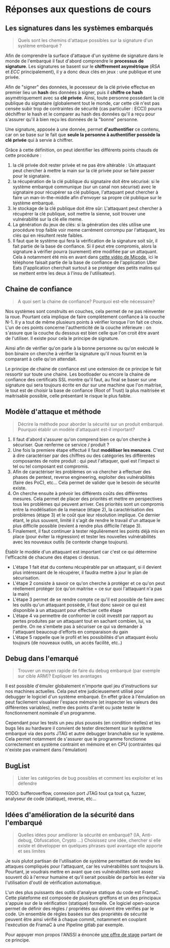 # Réponses aux questions de cours

## Les signatures dans les systèmes embarqués

> Quels sont les chemins d'attaque possibles sur la signature d'un système embarqué ?

Afin de comprendre la surface d'attaque d'un système de signature dans le monde de l'embarqué il faut d'abord comprendre le **processus de signature**. Les signatures se basent sur le **chiffrement asymétrique** (*RSA* et *ECC* principalement), il y a donc deux clés en jeux : une publique et une privée.

Afin de "signer" des données, le pocesseur de la clé privée effectue en premier lieu un **hash** des données à signer, puis il **chiffre ce hash** asymétriquement avec sa **clé privée**. Ainsi, toute personne possédant la clé publique du signataire (globalement tout le monde, car cette clé n'est pas censée subir trop de contraintes de sécurité (cas particulier : ECC)) pourra déchiffrer le hash et le comparer au hash des données qu'il a reçu pour s'assurer qu'il à bien reçu les données de la "bonne" personne.

Une signature, apposée à une donnée, permet **d'authentifier** ce contenu, car on se base sur le fait que **seule la personne à authentifier possède la clé privée** qui à servie à chiffrer.

Grâce à cette définition, on peut identifier les différents points chauds de cette procédure :

1. la clé privée doit rester privée et ne pas être altérable : Un attaquant peut chercher à mettre la main sur la clé privée pour se faire passer pour le signataire.
2. la récupération de la clé publique du signataire doit être sécurisé: si le système embarqué communique (sur un canal non sécurisé) avec le signataire pour récupérer sa clé publique, l'attaquant peut chercher à faire un man-in-the-middle afin d'envoyer sa propre clé publique sur le système embarqué.
3. le stockage de la clé publique doit être sûr: L'attaquant peut chercher à récupérer la clé publique, soit mettre la sienne, soit trouver une vulnérabilité sur la clé elle meme.
4. La génération du jeux de clés: si la génération des clés utilise une procédure trop faible voir meme carrément corrompu par l'attaquant, les clés qui en résultent reste faibles.
5. Il faut que le système qui fera la vérification de la signature soit sûr, il fait partie de la base de confiance. Si il peut etre compromis, alors la signature à vérifier pourra (surement) etre modifiée par un attaquant. Cela à notamment été mis en avant dans [cette vidéo de Micode](https://www.youtube.com/watch?v=AzhnqtQKKHM), ici le téléphone faisait partie de la base de confiance de l'application Uber Eats (l'application cherchait surtout à se protéger des petits malins qui se mettent entre les deux à l'insu de l'utilisateur).

## Chaine de confiance

> A quoi sert la chaine de confiance? Pourquoi est-elle nécessaire?

Nos systèmes sont construits en couches, cela permet de ne pas réinventer la roue. Pourtant cela implique de faire complètement confiance à la couche N-1. Il y a tout de même plusieurs points à vérifier lorsque l'on fait ce choix. L'un de ces points concerne l'authenticité de la couche inférieure : on s'assure que la couche du dessous est bien celle que l'on croit être avant de l'utiliser. Il existe pour cela le principe de signature.

Ainsi afin de vérifier qu'on parle à la bonne personne ou qu'on exécuté le bon binaire on cherche à vérifier la signature qu'il nous fournit en la comparant à celle qu'on attendait.

Le principe de chaine de confiance est une extension de ce principe le fait ressortir sur toute une chaine. Les bootloader ou encore la chaine de confiance des certificats SSL montre qu'il faut, au final se baser sur une signature qui sera toujours écrite en dur sur une machine que l'on maitrise, le tout est de choisir la base de confiance (Root of Trust) la plus maitrisée et maitrisable possible, celle présentant le risque le plus faible.

## Modèle d'attaque et méthode

> Décrire la méthode pour aborder la sécurité sur un produit embarqué. Pourquoi établir un modèle d'attaquant est-il important?

1. Il faut d'abord s'assurer qu'on comprend bien ce qu'on cherche à sécuriser. Que renferme ce service / produit ?
2. Une fois la premiere étape effectué il faut **modéliser les menaces**. C'est à dire caractériser par des chiffres ou des catégories les différentes composantes de notre produit : qui peut l'attaquer, quel est l'impact si tel ou tel composant est compromis.
3. Afin de caractériser les problèmes on va chercher à effectuer des phases de pentest, reverse engineering, exploiter des vulnérabilités (faire des PoC), etc... Cela permet de valider que le besoin de sécurité existe.
4. On cherche ensuite à prévoir les différents coûts des différentes mesures. Cela permet de placer des priorités et mettre en perspectives tous les problèmes qui peuvent arriver. Ces priorités sont un compromis entre la modélisation de la menace (étape 2), la caractérisation des problèmes (étape 3) et le coût que leur résolution implique. Ce dernier étant, le plus souvent, limité il s'agit de rendre le travail d'un attaque le plus difficile possible (revient à rendre plus difficile l'étape 3).
5. Finalement, il faut continuer à tester régulièrement les points déjà mis en place (pour éviter la régression) et tester les nouvelles vulnérabilités avec les nouveaux outils (le contexte change toujours).

Établir le modèle d'un attaquant est important car c'est ce qui détermine l'efficacité de chacune des étapes ci dessus.

- L'étape 1 fait état du contenu récupérable par un attaquant, si il devient plus intéressant de le récupérer, il faudra mettre à jour le plan de sécurisation.
- L'étape 2 consiste à savoir ce qu'on cherche à protéger et ce qu'on peut réellement protéger (ce qu'on maitrise = ce sur quoi l'attaquant n'a pas la main)
- L'étape 3 permet de se rendre compte ce qu'il est possible de faire avec les outils qu'un attaquant possède, il faut donc savoir ce qui est disponible à un attaquant pour effectuer cette étape
- L'étape 4 va permettre de confronter le coût investit par rapport au pertes produites par un attaquant tout en sachant combien, lui, va perdre. On ne s'embete pas à sécuriser ce qui va demander à l'attaquant beaucoup d'efforts en comparaison du gain
- L'étape 5 rappelle que le profil et les possibilités d'un attaquant évolu toujours (de nouveaux outils, un accès facilité, etc..)

## Debug dans l'emarqué

> Trouver un moyen rapide de faire du debug embarqué (par exemple sur cible ARM)? Expliquer les avantages

Il est possible d'émuler globalement n'importe quel jeu d'instructions sur nos machines actuelles. Cela peut etre judicieusement utilisé pour debugger le logiciel d'un système embarqué. En effet grâce à l'émulation on peut facilement visualiser l'espace mémoire (et inspecter les valeurs des différentes variables), mettre des points d'arrêt ou juste tester le fonctionnement nominale d'un programme.

Cependant pour les tests un peu plus poussés (en condition réelles) et les bugs liés au hardware il convient de tester directement sur le système embarqué via des ports JTAG et autre debugger branchable sur le système. Cela permet notamment de s'assurer que le programme fonctionne correctement en système contraint en mémoire et en CPU (contraintes qui n'existe pas vraiment dans l'émulation)

## BugList

> Lister les catégories de bug possibles et comment les exploiter et les défendre

TODO: bufferoverflow, connexion port JTAG tout ça tout ça, fuzzer, analyseur de code (statique), reverse, etc...

## Idées d'amélioration de la sécurité dans l'embarqué

> Quelles idées pour améliorer la sécurité en embarqué? (IA, Anti-debug, Obfuscation, Crypto ...) Choisissez une idée, chercher si elle existe et développer en quelques phrases quel avantage elle apporte et ses limites

Je suis plutot partisan de l'utilisation de système permettant de rendre les attaques compliqués pour l'attaquant, car les vulnérabilités sont toujours là. Pourtant, je voudrais mettre en avant que ces vulnérabilités sont assez souvent dû à l'erreur humaine et qu'il serait possible de parfois les éviter via l'utilisation d'outil de vérification automatique.

L'un des plus puissants des outils d'analyse statique du code est FramaC. Cette plateforme est composée de plusieurs greffons et un des principaux s'appuie sur de la vérification (statique) formelle. Ce logiciel open-source permet de définir des règles / propriétés qui doivent être vérifiés par le code. Un ensemble de règles basées sur des propriétés de sécurité peuvent être ainsi vérifié à chaque commit, notamment en couplant l'exécution de FramaC à une Pipeline gitlab par exemple.

Pour appuyer mon propos l'ANSSI a énoncée [une offre de stage](https://www.ssi.gouv.fr/uploads/2019/10/s3043_developpement-d-un-greffon-frama-c-pour-la-genertion-automatique-d-annotation-acsl.pdf) partant de ce principe.
